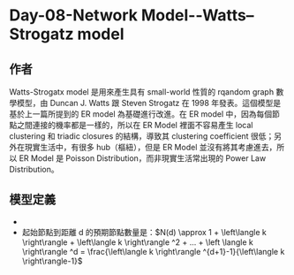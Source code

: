 # Day-08-Network Model--Watts–Strogatz model

## 作者
Watts-Strogatx model 是用來產生具有 small-world 性質的 rqandom graph 數學模型，由 Duncan J. Watts 跟 Steven Strogatz 在 1998 年發表。這個模型是基於上一篇所提到的 ER model 為基礎進行改進。在 ER model 中，因為每個節點之間連接的機率都是一樣的，所以在 ER Model 裡面不容易產生 local clustering 和 triadic closures 的結構，導致其 clustering coefficient 很低；另外在現實生活中，有很多 hub（樞紐），但是 ER Model 並沒有將其考慮進去，所以 ER Model 是 Poisson Distribution，而非現實生活常出現的 Power Law Distribution。

## 模型定義

- 
- 起始節點到距離 d 的預期節點數量是：$N(d) \approx 1 + \left\langle k \right\rangle + \left\langle k \right\rangle ^2 + ... + \left \langle k \right\rangle ^d = \frac{\left\langle k \right\rangle ^{d+1}-1}{\left\langle k \right\rangle-1}$
